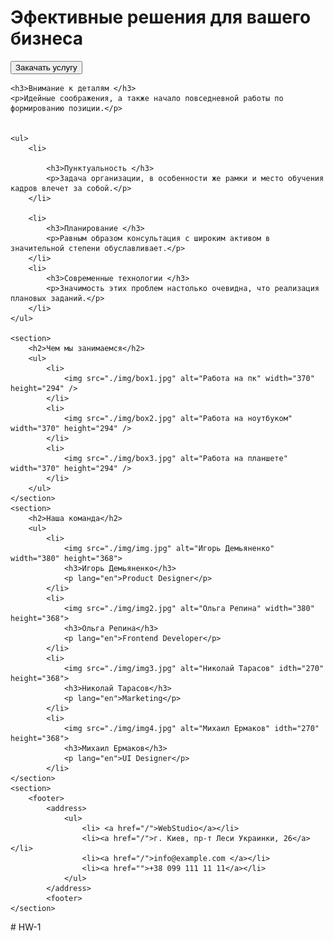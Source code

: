 <!DOCTYPE html>
<html lang="ru">

<head>
    <meta charset="UTF-8">
    <meta http-equiv="X-UA-Compatible" content="IE=edge">
    <meta name="viewport" content="width=device-width, initial-scale=1.0">
    <title>Web Studio</title>
</head>

<body>
    <h1>Эфективные решения для вашего бизнеса </h1>
    <button type="button"> Закачать услугу</button>

    <h3>Внимание к деталям </h3>
    <p>Идейные соображения, а также начало повседневной работы по формированию позиции.</p>


    <ul>
        <li>

            <h3>Пунктуальность </h3>
            <p>Задача организации, в особенности же рамки и место обучения кадров влечет за собой.</p>
        </li>

        <li>
            <h3>Планирование </h3>
            <p>Равным образом консультация с широким активом в значительной степени обуславливает.</p>
        </li>
        <li>
            <h3>Современные технологии </h3>
            <p>Значимость этих проблем настолько очевидна, что реализация плановых заданий.</p>
        </li>
    </ul>

    <section>
        <h2>Чем мы занимаемся</h2>
        <ul>
            <li>
                <img src="./img/box1.jpg" alt="Работа на пк" width="370" height="294" />
            </li>
            <li>
                <img src="./img/box2.jpg" alt="Работа на ноутбуком" width="370" height="294" />
            </li>
            <li>
                <img src="./img/box3.jpg" alt="Работа на планшете" width="370" height="294" />
            </li>
        </ul>
    </section>
    <section>
        <h2>Наша команда</h2>
        <ul>
            <li>
                <img src="./img/img.jpg" alt="Игорь Демьяненко" width="380" height="368">
                <h3>Игорь Демьяненко</h3>
                <p lang="en">Product Designer</p>
            </li>
            <li>
                <img src="./img/img2.jpg" alt="Ольга Репина" width="380" height="368">
                <h3>Ольга Репина</h3>
                <p lang="en">Frontend Developer</p>
            </li>
            <li>
                <img src="./img/img3.jpg" alt="Николай Тарасов" idth="270" height="368">
                <h3>Николай Тарасов</h3>
                <p lang="en">Marketing</p>
            </li>
            <li>
                <img src="./img/img4.jpg" alt="Михаил Ермаков" idth="270" height="368">
                <h3>Михаил Ермаков</h3>
                <p lang="en">UI Designer</p>
            </li>
    </section>
    <section>
        <footer>
            <address>
                <ul>
                    <li> <a href="/">WebStudio</a></li>
                    <li><a href="/">г. Киев, пр-т Леси Украинки, 26</a></li>
                    <li><a href="/">info@example.com </a></li>
                    <li><a href="">+38 099 111 11 11</a></li>
                </ul>
            </address>
            <footer>
    </section>

</body>

</html># HW-1